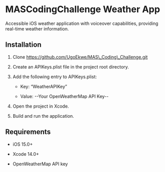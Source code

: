 MASCodingChallenge Weather App
==============================

Accessible iOS weather application with voiceover capabilities, providing real-time weather information.

Installation
------------

1.  Clone https://github.com/UgoEkwe/MAS\_Coding\_Challenge.git
    
2.  Create an APIKeys.plist file in the project root directory.
    
3.  Add the following entry to APIKeys.plist:
    
    *   Key: “WeatherAPIKey”
        
    *   Value: --Your OpenWeatherMap API Key--
        
4.  Open the project in Xcode.
    
5.  Build and run the application.
    

Requirements
------------

*   iOS 15.0+
    
*   Xcode 14.0+
    
*   OpenWeatherMap API key
